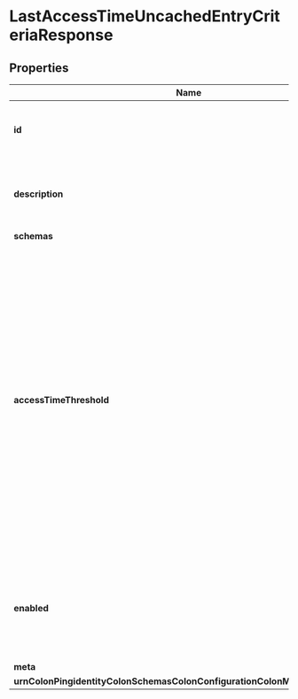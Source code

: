 

# LastAccessTimeUncachedEntryCriteriaResponse


## Properties

| Name | Type | Description | Notes |
|------------ | ------------- | ------------- | -------------|
|**id** | **String** | Name of the Uncached Entry Criteria |  |
|**description** | **String** | A description for this Uncached Entry Criteria |  [optional] |
|**schemas** | **List&lt;EnumlastAccessTimeUncachedEntryCriteriaSchemaUrn&gt;** |  |  |
|**accessTimeThreshold** | **String** | Specifies the maximum length of time that has passed since an entry was last accessed that it should still be included in the id2entry database. Entries that have not been accessed in more than this length of time may be written into the uncached-id2entry database. |  |
|**enabled** | **Boolean** | Indicates whether this Uncached Entry Criteria is enabled for use in the server. |  |
|**meta** | [**MetaMeta**](MetaMeta.md) |  |  [optional] |
|**urnColonPingidentityColonSchemasColonConfigurationColonMessagesColon20** | [**MetaUrnPingidentitySchemasConfigurationMessages20**](MetaUrnPingidentitySchemasConfigurationMessages20.md) |  |  [optional] |




